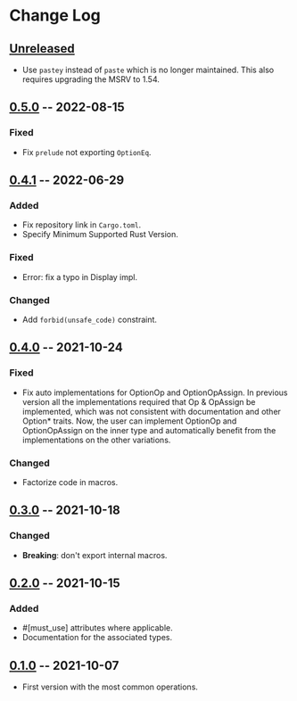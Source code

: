 # Change Log

## [Unreleased]

- Use `pastey` instead of `paste` which is no longer maintained.
  This also requires upgrading the MSRV to 1.54.

## [0.5.0] -- 2022-08-15

### Fixed

- Fix `prelude` not exporting `OptionEq`.

## [0.4.1] -- 2022-06-29

### Added

- Fix repository link in `Cargo.toml`.
- Specify Minimum Supported Rust Version.

### Fixed

- Error: fix a typo in Display impl.

### Changed

- Add `forbid(unsafe_code)` constraint.

## [0.4.0] -- 2021-10-24

### Fixed

- Fix auto implementations for OptionOp and OptionOpAssign. In previous version
  all the implementations required that Op & OpAssign be implemented, which was
  not consistent with documentation and other Option* traits. Now, the user can
  implement OptionOp and OptionOpAssign on the inner type and automatically
  benefit from the implementations on the other variations.

### Changed

- Factorize code in macros.

## [0.3.0] -- 2021-10-18

### Changed

- **Breaking**: don't export internal macros.

## [0.2.0] -- 2021-10-15

### Added

- #[must_use] attributes where applicable.
- Documentation for the associated types.

## [0.1.0] -- 2021-10-07

- First version with the most common operations.

[Unreleased]: https://github.com/fengalin/option-operations/
[0.5.0]: https://github.com/fengalin/option-operations/tree/0.5.0
[0.4.1]: https://github.com/fengalin/option-operations/tree/0.4.1
[0.4.0]: https://github.com/fengalin/option-operations/tree/0.4.0
[0.3.0]: https://github.com/fengalin/option-operations/tree/0.3.0
[0.2.0]: https://github.com/fengalin/option-operations/tree/0.2.0
[0.1.0]: https://github.com/fengalin/option-operations/tree/0.1.0
